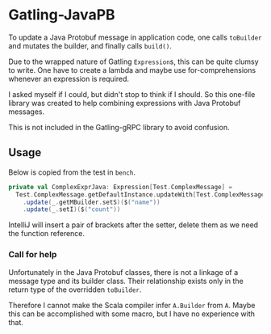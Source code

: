 # Gatling-JavaPB

To update a Java Protobuf message in application code,
one calls `toBuilder` and mutates the builder,
and finally calls `build()`.

Due to the wrapped nature of Gatling `Expression`s,
this can be quite clumsy to write.
One have to create a lambda and maybe use for-comprehensions
whenever an expression is required.

I asked myself if I could, but didn't stop to think if I should.
So this one-file library was created to help combining
expressions with Java Protobuf messages.

This is not included in the Gatling-gRPC library to avoid confusion.

## Usage

Below is copied from the test in `bench`.

```scala
private val ComplexExprJava: Expression[Test.ComplexMessage] =
  Test.ComplexMessage.getDefaultInstance.updateWith[Test.ComplexMessage.Builder]
    .update(_.getMBuilder.setS)($("name"))
    .update(_.setI)($("count"))
```

IntelliJ will insert a pair of brackets after the setter,
delete them as we need the function reference.

### Call for help

Unfortunately in the Java Protobuf classes, there is not a linkage of
a message type and its builder class.
Their relationship exists only in the return type
of the overridden `toBuilder`.

Therefore I cannot make the Scala compiler infer `A.Builder` from `A`.
Maybe this can be accomplished with some macro,
but I have no experience with that.
